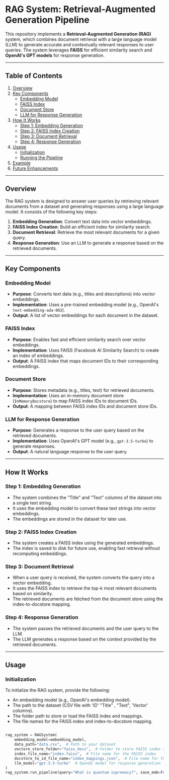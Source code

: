 # RAG System: Retrieval-Augmented Generation Pipeline

This repository implements a **Retrieval-Augmented Generation (RAG)** system, which combines document retrieval with a large language model (LLM) to generate accurate and contextually relevant responses to user queries. The system leverages **FAISS** for efficient similarity search and **OpenAI's GPT models** for response generation.

---

## Table of Contents
1. [Overview](#overview)
2. [Key Components](#key-components)
   - [Embedding Model](#embedding-model)
   - [FAISS Index](#faiss-index)
   - [Document Store](#document-store)
   - [LLM for Response Generation](#llm-for-response-generation)
3. [How It Works](#how-it-works)
   - [Step 1: Embedding Generation](#step-1-embedding-generation)
   - [Step 2: FAISS Index Creation](#step-2-faiss-index-creation)
   - [Step 3: Document Retrieval](#step-3-document-retrieval)
   - [Step 4: Response Generation](#step-4-response-generation)
4. [Usage](#usage)
   - [Initialization](#initialization)
   - [Running the Pipeline](#running-the-pipeline)
5. [Example](#example)
6. [Future Enhancements](#future-enhancements)

---

## Overview

The RAG system is designed to answer user queries by retrieving relevant documents from a dataset and generating responses using a large language model. It consists of the following key steps:
1. **Embedding Generation**: Convert text data into vector embeddings.
2. **FAISS Index Creation**: Build an efficient index for similarity search.
3. **Document Retrieval**: Retrieve the most relevant documents for a given query.
4. **Response Generation**: Use an LLM to generate a response based on the retrieved documents.

---

## Key Components

### Embedding Model
- **Purpose**: Converts text data (e.g., titles and descriptions) into vector embeddings.
- **Implementation**: Uses a pre-trained embedding model (e.g., OpenAI's `text-embedding-ada-002`).
- **Output**: A list of vector embeddings for each document in the dataset.

### FAISS Index
- **Purpose**: Enables fast and efficient similarity search over vector embeddings.
- **Implementation**: Uses FAISS (Facebook AI Similarity Search) to create an index of embeddings.
- **Output**: A FAISS index that maps document IDs to their corresponding embeddings.

### Document Store
- **Purpose**: Stores metadata (e.g., titles, text) for retrieved documents.
- **Implementation**: Uses an in-memory document store (`InMemoryDocstore`) to map FAISS index IDs to document IDs.
- **Output**: A mapping between FAISS index IDs and document store IDs.

### LLM for Response Generation
- **Purpose**: Generates a response to the user query based on the retrieved documents.
- **Implementation**: Uses OpenAI's GPT model (e.g., `gpt-3.5-turbo`) to generate responses.
- **Output**: A natural language response to the user query.

---

## How It Works

### Step 1: Embedding Generation
- The system combines the "Title" and "Text" columns of the dataset into a single text string.
- It uses the embedding model to convert these text strings into vector embeddings.
- The embeddings are stored in the dataset for later use.

### Step 2: FAISS Index Creation
- The system creates a FAISS index using the generated embeddings.
- The index is saved to disk for future use, enabling fast retrieval without recomputing embeddings.

### Step 3: Document Retrieval
- When a user query is received, the system converts the query into a vector embedding.
- It uses the FAISS index to retrieve the top-k most relevant documents based on similarity.
- The retrieved documents are fetched from the document store using the index-to-docstore mapping.

### Step 4: Response Generation
- The system passes the retrieved documents and the user query to the LLM.
- The LLM generates a response based on the context provided by the retrieved documents.

---

## Usage

### Initialization
To initialize the RAG system, provide the following:
- An embedding model (e.g., OpenAI's embedding model).
- The path to the dataset (CSV file with 'ID'  "Title" , "Text", 'Vector' columns).
- The folder path to store or load the FAISS index and mappings.
- The file names for the FAISS index and index-to-docstore mapping.

```python

rag_system = RAGSystem(
    embedding_model=embedding_model,
    data_path="data.csv",  # Path to your dataset
    vectore_store_folder="faiss_docs",  # Folder to store FAISS index and mappings
    index_file_name="index.faiss",  # File name for the FAISS index
    docstore_to_id_file_name="index_mappings.json",  # File name for the index-to-docstore mapping
    llm_model="gpt-3.5-turbo"  # OpenAI model for response generation
)
rag_system.run_pipeline(query="What is quantum supremacy?", save_emb=False, top_k=3)